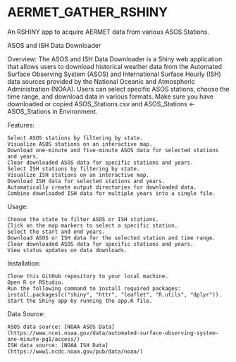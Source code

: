 # AERMET_GATHER_RSHINY
An RSHINY app to acquire AERMET data from various ASOS Stations.

ASOS and ISH Data Downloader

Overview:
The ASOS and ISH Data Downloader is a Shiny web application that allows users to download historical weather data from the Automated Surface Observing System (ASOS) and International Surface Hourly (ISH) data sources provided by the National Oceanic and Atmospheric Administration (NOAA). Users can select specific ASOS stations, choose the time range, and download data in various formats.  Make sure you have downloaded or copied ASOS_Stations.csv and ASOS_Stations <- ASOS_Stations in Environment.

Features:

    Select ASOS stations by filtering by state.
    Visualize ASOS stations on an interactive map.
    Download one-minute and five-minute ASOS data for selected stations and years.
    Clear downloaded ASOS data for specific stations and years.
    Select ISH stations by filtering by state.
    Visualize ISH stations on an interactive map.
    Download ISH data for selected stations and years.
    Automatically create output directories for downloaded data.
    Combine downloaded ISH data for multiple years into a single file.

Usage:

    Choose the state to filter ASOS or ISH stations.
    Click on the map markers to select a specific station.
    Select the start and end years.
    Download ASOS or ISH data for the selected station and time range.
    Clear downloaded ASOS data for specific stations and years.
    View status updates on data downloads.

Installation:

    Clone this GitHub repository to your local machine.
    Open R or RStudio.
    Run the following command to install required packages: install.packages(c("shiny", "httr", "leaflet", "R.utils", "dplyr")).
    Start the Shiny app by running the app.R file.

Data Source:

    ASOS data source: [NOAA ASOS Data](https://www.ncei.noaa.gov/data/automated-surface-observing-system-one-minute-pg1/access/)
    ISH data source: [NOAA ISH Data](https://www1.ncdc.noaa.gov/pub/data/noaa/)
